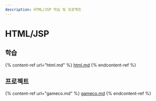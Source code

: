 ```yaml
---
description: HTML/JSP 학습 및 프로젝트
---
```


# HTML/JSP

## 학습

{% content-ref url="html.md" %}
[html.md](html.md)
{% endcontent-ref %}

##

## 프로젝트

{% content-ref url="gameco.md" %}
[gameco.md](gameco.md)
{% endcontent-ref %}
